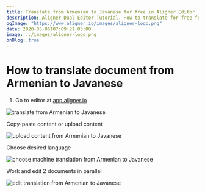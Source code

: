```yaml
---
title: Translate from Armenian to Javanese for free in Aligner Editor
description: Aligner Dual Editor Tutorial. How to translate for free from Armenian to Javanese. Aligner is multilingual document management platform. 
ogImage: "https://www.aligner.io/images/aligner-logo.png"
date: 2020-05-06T07:09:21+03:00
image: ../images/aligner-logo.png
onBlog: true
---
```


# How to translate document from Armenian to Javanese

1. Go to editor at [app.aligner.io](https://app.aligner.io "Aligner App web page")

![translate from Armenian to Javanese](../aligner-blank-editor.png "translate from Armenian to Javanese")

Copy-paste content or upload content

![upload content from Armenian to Javanese](../aligner-uploaded-document.png "upload content from Armenian to Javanese")

Choose desired language

![choose machine translation from Armenian to Javanese](../aligner-language-dropdown.png "choose machine translation from Armenian to Javanese")

Work and edit 2 documents in parallel

![edit translation from Armenian to Javanese](../aligner-double-sitded-editor.png "edit translation from Armenian to Javanese")

